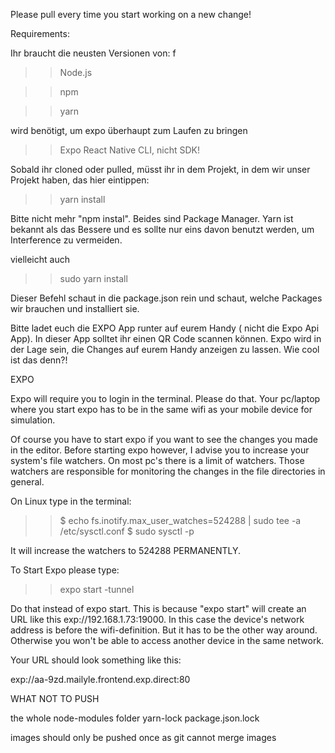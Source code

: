 Please pull every time you start working on a new change!



 Requirements: 

Ihr braucht die neusten Versionen von: 
f


>>Node.js

>>npm

>>yarn

wird benötigt, um expo überhaupt zum Laufen zu bringen

>>Expo React Native CLI, nicht SDK!


Sobald ihr cloned oder pulled, müsst ihr in dem Projekt, in dem wir unser Projekt haben, das hier eintippen:

>>yarn install 

Bitte nicht mehr "npm instal". Beides sind Package Manager. Yarn ist bekannt als das Bessere und es sollte nur eins davon benutzt werden, um Interference zu vermeiden. 

vielleicht auch 

>>sudo yarn install

Dieser Befehl schaut in die package.json rein und schaut, welche Packages wir brauchen und installiert sie. 



Bitte ladet euch die EXPO App runter auf eurem Handy ( nicht die Expo Api App). In dieser App solltet ihr einen QR Code scannen können. Expo wird in der Lage sein, die Changes auf eurem Handy anzeigen zu lassen.
Wie cool ist das denn?!




EXPO 


Expo will require you to login in the terminal. Please do that.
Your pc/laptop where you start expo has to be in the same wifi as your mobile device for simulation. 

Of course you have to start expo if you want to see the changes you made in the editor. 
Before starting expo however, I advise you to increase your system's file watchers. On most pc's there is a limit of watchers. 
Those watchers are responsible for monitoring the changes in the file directories in general. 


On Linux type in the terminal: 


>> $ echo fs.inotify.max_user_watches=524288 | sudo tee -a /etc/sysctl.conf
>> $ sudo sysctl -p

It will increase the watchers to 524288 PERMANENTLY. 

To Start Expo please type: 

>> expo start -tunnel 

Do that instead of expo start. This is because "expo start" will create an URL like this exp://192.168.1.73:19000. 
In this case the device's network address is before the wifi-definition. But it has to be 
the other way around. Otherwise you won't be able to access another device in the same network. 


Your URL should look something like this: 

exp://aa-9zd.mailyle.frontend.exp.direct:80



WHAT NOT TO PUSH

the whole node-modules folder
yarn-lock
package.json.lock 

images should only be pushed once as git cannot merge images 











